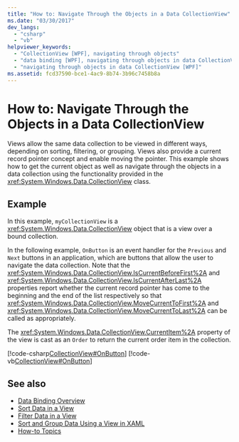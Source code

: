 ```yaml
---
title: "How to: Navigate Through the Objects in a Data CollectionView"
ms.date: "03/30/2017"
dev_langs: 
  - "csharp"
  - "vb"
helpviewer_keywords: 
  - "CollectionView [WPF], navigating through objects"
  - "data binding [WPF], navigating through objects in data CollectionView"
  - "navigating through objects in data CollectionView [WPF]"
ms.assetid: fcd37590-bce1-4ac9-8b74-3b96c7458b8a
---
```

# How to: Navigate Through the Objects in a Data CollectionView
Views allow the same data collection to be viewed in different ways, depending on sorting, filtering, or grouping. Views also provide a current record pointer concept and enable moving the pointer. This example shows how to get the current object as well as navigate through the objects in a data collection using the functionality provided in the <xref:System.Windows.Data.CollectionView> class.  
  
## Example  
 In this example, `myCollectionView` is a <xref:System.Windows.Data.CollectionView> object that is a view over a bound collection.  
  
 In the following example, `OnButton` is an event handler for the `Previous` and `Next` buttons in an application, which are buttons that allow the user to navigate the data collection. Note that the <xref:System.Windows.Data.CollectionView.IsCurrentBeforeFirst%2A> and <xref:System.Windows.Data.CollectionView.IsCurrentAfterLast%2A> properties report whether the current record pointer has come to the beginning and the end of the list respectively so that <xref:System.Windows.Data.CollectionView.MoveCurrentToFirst%2A> and <xref:System.Windows.Data.CollectionView.MoveCurrentToLast%2A> can be called as appropriately.  
  
 The <xref:System.Windows.Data.CollectionView.CurrentItem%2A> property of the view is cast as an `Order` to return the current order item in the collection.  
  
 [!code-csharp[CollectionView#OnButton](~/samples/snippets/csharp/VS_Snippets_Wpf/CollectionView/CSharp/Page1.xaml.cs#onbutton)]
 [!code-vb[CollectionView#OnButton](~/samples/snippets/visualbasic/VS_Snippets_Wpf/CollectionView/VisualBasic/Page1.xaml.vb#onbutton)]  
  
## See also
- [Data Binding Overview](data-binding-overview.md)
- [Sort Data in a View](how-to-sort-data-in-a-view.md)
- [Filter Data in a View](how-to-filter-data-in-a-view.md)
- [Sort and Group Data Using a View in XAML](how-to-sort-and-group-data-using-a-view-in-xaml.md)
- [How-to Topics](data-binding-how-to-topics.md)
